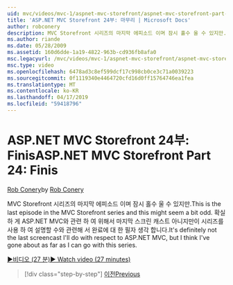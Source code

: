 ```yaml
---
uid: mvc/videos/mvc-1/aspnet-mvc-storefront/aspnet-mvc-storefront-part-24-finis
title: 'ASP.NET MVC Storefront 24부: 마무리 | Microsoft Docs'
author: robconery
description: MVC Storefront 시리즈의 마지막 에피소드 이며 잠시 홀수 울 수 있지만. 없는 확실 하 게 ASP.NET 관련 하 여 위해서 마지막 스크린 캐스트 하는 중...
ms.author: riande
ms.date: 05/28/2009
ms.assetid: 160d6dde-1a19-4822-963b-cd936fb8afa0
msc.legacyurl: /mvc/videos/mvc-1/aspnet-mvc-storefront/aspnet-mvc-storefront-part-24-finis
msc.type: video
ms.openlocfilehash: 6478ad3c8ef599dcf17c998cb0ce3c71a0039223
ms.sourcegitcommit: 0f1119340e4464720cfd16d0ff15764746ea1fea
ms.translationtype: MT
ms.contentlocale: ko-KR
ms.lasthandoff: 04/17/2019
ms.locfileid: "59418796"
---
```

# <a name="aspnet-mvc-storefront-part-24-finis"></a><span data-ttu-id="58bf7-104">ASP.NET MVC Storefront 24부: Finis</span><span class="sxs-lookup"><span data-stu-id="58bf7-104">ASP.NET MVC Storefront Part 24: Finis</span></span>

<span data-ttu-id="58bf7-105">[Rob Conery](https://github.com/robconery)</span><span class="sxs-lookup"><span data-stu-id="58bf7-105">by [Rob Conery](https://github.com/robconery)</span></span>

<span data-ttu-id="58bf7-106">MVC Storefront 시리즈의 마지막 에피소드 이며 잠시 홀수 울 수 있지만.</span><span class="sxs-lookup"><span data-stu-id="58bf7-106">This is the last episode in the MVC Storefront series and this might seem a bit odd.</span></span> <span data-ttu-id="58bf7-107">확실 하 게 ASP.NET MVC와 관련 하 여 위해서 마지막 스크린 캐스트 아니지만이 시리즈를 사용 하 여 설명할 수와 관련해 서 완료에 대 한 필자 생각 합니다.</span><span class="sxs-lookup"><span data-stu-id="58bf7-107">It's definitely not the last screencast I'll do with respect to ASP.NET MVC, but I think I've gone about as far as I can go with this series.</span></span>

[<span data-ttu-id="58bf7-108">&#9654;비디오 (27 분)</span><span class="sxs-lookup"><span data-stu-id="58bf7-108">&#9654; Watch video (27 minutes)</span></span>](https://channel9.msdn.com/Blogs/ASP-NET-Site-Videos/aspnet-mvc-storefront-part-24-finis)

> [!div class="step-by-step"]
> [<span data-ttu-id="58bf7-109">이전</span><span class="sxs-lookup"><span data-stu-id="58bf7-109">Previous</span></span>](aspnet-mvc-storefront-part-23-getting-started-with-domain-driven-design.md)
